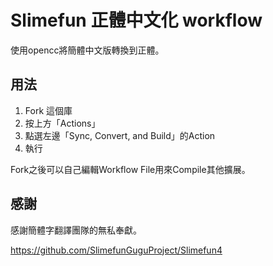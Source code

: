# Slimefun 正體中文化 workflow

使用opencc將簡體中文版轉換到正體。

## 用法

1. Fork 這個庫
2. 按上方「Actions」
3. 點選左邊「Sync, Convert, and Build」的Action
4. 執行

Fork之後可以自己編輯Workflow File用來Compile其他擴展。

## 感謝

感謝簡體字翻譯團隊的無私奉獻。

https://github.com/SlimefunGuguProject/Slimefun4
